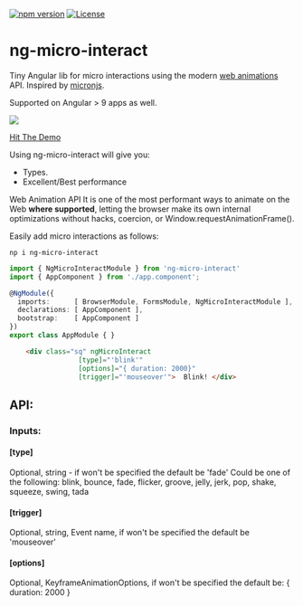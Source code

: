 [![npm version](https://d25lcipzij17d.cloudfront.net/badge.svg?id=js&type=6&v=0.1&x2=0)](https://www.npmjs.com/package/ng-micro-interact)
[![License](https://img.shields.io/badge/License-MIT-green.svg)](https://github.com/LironHazan/ng-micro-interactions/blob/master/LICENSE)


# ng-micro-interact
Tiny Angular lib for micro interactions using the modern [web animations](https://developer.mozilla.org/en-US/docs/Web/API/Web_Animations_API) API.
Inspired by [micronjs](https://webkul.github.io/micron/docs.html#!).

Supported on Angular > 9 apps as well.

![](captured.gif)

[Hit The Demo](https://ng-micro-interact-demo.stackblitz.io/) 

Using ng-micro-interact will give you:
- Types.
- Excellent/Best performance

Web Animation API It is one of the most performant ways to animate on the Web **where supported**, letting the browser make its own internal optimizations without hacks, coercion, or Window.requestAnimationFrame(). 

Easily add micro interactions as follows:

`np i ng-micro-interact`

```ts
import { NgMicroInteractModule } from 'ng-micro-interact'
import { AppComponent } from './app.component';

@NgModule({
  imports:      [ BrowserModule, FormsModule, NgMicroInteractModule ],
  declarations: [ AppComponent ],
  bootstrap:    [ AppComponent ]
})
export class AppModule { }
```

```html 
    <div class="sq" ngMicroInteract 
                 [type]="'blink'" 
                 [options]="{ duration: 2000}" 
                 [trigger]="'mouseover'">  Blink! </div>
```


## API:
### Inputs: 

#### [type]
Optional, string - if won't be specified the default be 'fade'
Could be one of the following:
    blink,
    bounce,
    fade,
    flicker,
    groove,
    jelly,
    jerk,
    pop,
    shake,
    squeeze,
    swing,
    tada
   
#### [trigger]
Optional, string, Event name, if won't be specified the default be 'mouseover'

#### [options]
Optional, KeyframeAnimationOptions, if won't be specified the default be: { duration: 2000 }
